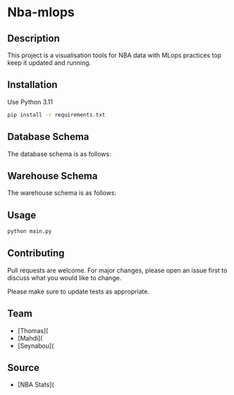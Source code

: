 # Nba-mlops
## Description
This project is a visualisation tools for NBA data with MLops practices top keep it updated and running.

## Installation 
Use Python 3.11
```bash
pip install -r requirements.txt
```


## Database Schema 
The database schema is as follows:

## Warehouse Schema
The warehouse schema is as follows:

## Usage

```bash
python main.py
```

## Contributing
Pull requests are welcome. For major changes, please open an issue first to discuss what you would like to change.

Please make sure to update tests as appropriate.

## Team
- [Thomas](
- [Mahdi](
- [Seynabou](

## Source
- [NBA Stats](
